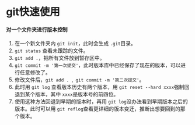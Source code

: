 # git快速使用
#### 对一个文件夹进行版本控制
1. 在一个新文件夹内 `git init`，此时会生成 `.git`目录。
2. `git status` 查看未跟踪的文件。
3. `git add .`，把所有文件放到暂存区中。
4. `git commit -m '第一次提交'`，此时版本库中已经保存了现在的版本，可以进行任意修改了。
5. 修改文件后，`git add . `,` git commit -m '第二次提交'`。
6. 此时用 `git log` 查看版本历史有两个版本，用 `git reset --hard xxxx`强制回退到某个版本，其中 `xxxx`是版本号的前四位。
7. 使用这种方法回退到早期的版本时，再用 `git log`没办法看到早期版本之后的版本。此时可以用 `git reflog`查看更详细的版本变迁，推断出想要回到的那个版本。
